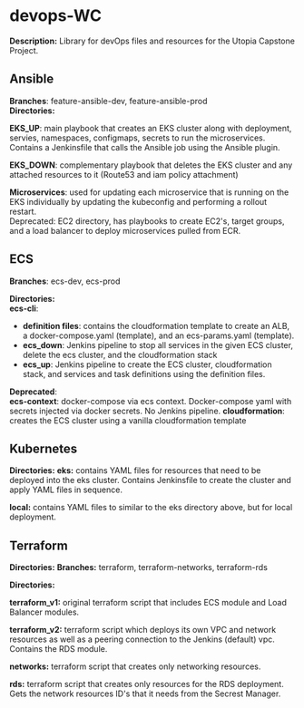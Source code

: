 # devops-WC

**Description:** Library for devOps files and resources for the Utopia Capstone Project.

## Ansible
**Branches**: feature-ansible-dev, feature-ansible-prod  
**Directories:**  
  
**EKS_UP**: main playbook that creates an EKS cluster along with deployment, servies, namespaces, configmaps, secrets to run the microservices. Contains a Jenkinsfile
that calls the Ansible job using the Ansible plugin.   
  
**EKS_DOWN**: complementary playbook that deletes the EKS cluster and any attached resources to it (Route53 and iam policy attachment)  
  
**Microservices**: used for updating each microservice that is running on the EKS individually by updating the kubeconfig and performing a rollout restart.  
Deprecated: EC2 directory, has playbooks to create EC2's, target groups, and a load balancer to deploy microservices pulled from ECR.
  

## ECS
**Branches**: ecs-dev, ecs-prod  
  
**Directories:**  
**ecs-cli**: 
  - **definition files**: contains the cloudformation template to create an ALB, a docker-compose.yaml (template), and an ecs-params.yaml (template). 
  - **ecs_down**: Jenkins pipeline to stop all services in the given ECS cluster, delete the ecs cluster, and the cloudformation stack  
  - **ecs_up**: Jenkins pipeline to create the ECS cluster, cloudformation stack, and services and task definitions using the definition files.  
   
**Deprecated**:  
**ecs-context**: docker-compose via ecs context. Docker-compose yaml with secrets injected via docker secrets. No Jenkins pipeline.
**cloudformation**: creates the ECS cluster using a vanilla cloudformation template

## Kubernetes   
  
**Directories:**
**eks:** contains YAML files for resources that need to be deployed into the eks cluster. Contains Jenkinsfile to create the cluster and apply YAML files in sequence.  
  
 **local:** contains YAML files to similar to the eks directory above, but for local deployment.
 
 ## Terraform
 
 **Directories:**
 **Branches:** terraform, terraform-networks, terraform-rds
   
 **Directories:**
   
 **terraform_v1:** original terraform script that includes ECS module and Load Balancer modules.
   
 **terraform_v2:** terraform script which deploys its own VPC and network resources as well as a peering connection to the Jenkins (default) vpc. Contains the RDS module.
   
 **networks:** terraform script that creates only networking resources.
   
 **rds:** terraform script that creates only resources for the RDS deployment. Gets the network resources ID's that it needs from the Secrest Manager.
